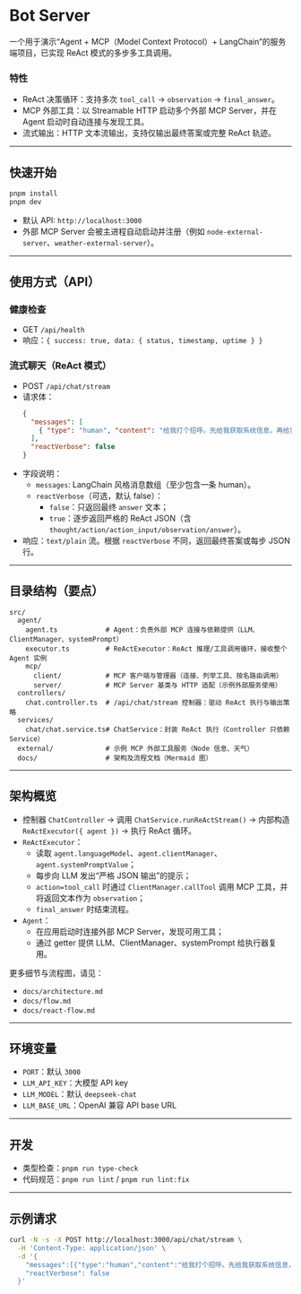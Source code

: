 # Bot Server

一个用于演示“Agent + MCP（Model Context Protocol）+ LangChain”的服务端项目，已实现 ReAct 模式的多步多工具调用。

### 特性
- ReAct 决策循环：支持多次 `tool_call` → `observation` → `final_answer`。
- MCP 外部工具：以 Streamable HTTP 启动多个外部 MCP Server，并在 Agent 启动时自动连接与发现工具。
- 流式输出：HTTP 文本流输出，支持仅输出最终答案或完整 ReAct 轨迹。

---

## 快速开始

```bash
pnpm install
pnpm dev
```

- 默认 API: `http://localhost:3000`
- 外部 MCP Server 会被主进程自动启动并注册（例如 `node-external-server`、`weather-external-server`）。

---

## 使用方式（API）

### 健康检查
- GET `/api/health`
- 响应：`{ success: true, data: { status, timestamp, uptime } }`

### 流式聊天（ReAct 模式）
- POST `/api/chat/stream`
- 请求体：
  ```json
  {
    "messages": [
      { "type": "human", "content": "给我打个招呼。先给我获取系统信息，再给我获取天气信息" }
    ],
    "reactVerbose": false
  }
  ```
- 字段说明：
  - `messages`: LangChain 风格消息数组（至少包含一条 human）。
  - `reactVerbose`（可选，默认 false）：
    - `false`：只返回最终 `answer` 文本；
    - `true`：逐步返回严格的 ReAct JSON（含 `thought/action/action_input/observation/answer`）。
- 响应：`text/plain` 流。根据 `reactVerbose` 不同，返回最终答案或每步 JSON 行。

---

## 目录结构（要点）

```
src/
  agent/
    agent.ts            # Agent：负责外部 MCP 连接与依赖提供（LLM、ClientManager、systemPrompt）
    executor.ts         # ReActExecutor：ReAct 推理/工具调用循环，接收整个 Agent 实例
    mcp/
      client/           # MCP 客户端与管理器（连接、列举工具、按名路由调用）
      server/           # MCP Server 基类与 HTTP 适配（示例外部服务使用）
  controllers/
    chat.controller.ts  # /api/chat/stream 控制器：驱动 ReAct 执行与输出策略
  services/
    chat/chat.service.ts# ChatService：封装 ReAct 执行（Controller 只依赖 Service）
  external/             # 示例 MCP 外部工具服务（Node 信息、天气）
  docs/                 # 架构及流程文档（Mermaid 图）
```

---

## 架构概览

- 控制器 `ChatController` → 调用 `ChatService.runReActStream()` → 内部构造 `ReActExecutor({ agent })` → 执行 ReAct 循环。
- `ReActExecutor`：
  - 读取 `agent.languageModel`、`agent.clientManager`、`agent.systemPromptValue`；
  - 每步向 LLM 发出“严格 JSON 输出”的提示；
  - `action=tool_call` 时通过 `ClientManager.callTool` 调用 MCP 工具，并将返回文本作为 `observation`；
  - `final_answer` 时结束流程。
- `Agent`：
  - 在应用启动时连接外部 MCP Server，发现可用工具；
  - 通过 getter 提供 LLM、ClientManager、systemPrompt 给执行器复用。

更多细节与流程图，请见：
- `docs/architecture.md`
- `docs/flow.md`
- `docs/react-flow.md`

---

## 环境变量
- `PORT`：默认 `3000`
- `LLM_API_KEY`：大模型 API key
- `LLM_MODEL`：默认 `deepseek-chat`
- `LLM_BASE_URL`：OpenAI 兼容 API base URL

---

## 开发
- 类型检查：`pnpm run type-check`
- 代码规范：`pnpm run lint` / `pnpm run lint:fix`

---

## 示例请求

```bash
curl -N -s -X POST http://localhost:3000/api/chat/stream \
  -H 'Content-Type: application/json' \
  -d '{
    "messages":[{"type":"human","content":"给我打个招呼。先给我获取系统信息，再给我获取天气信息"}],
    "reactVerbose": false
  }'
```
